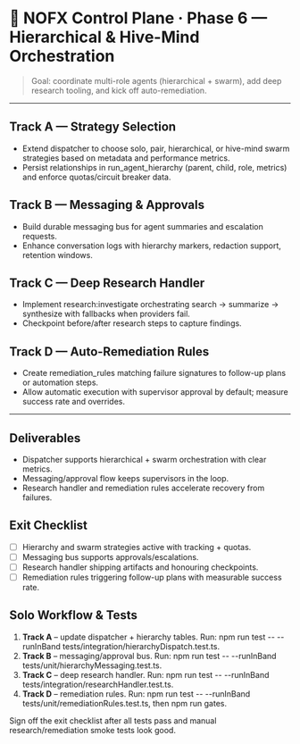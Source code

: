# 🐝 NOFX Control Plane · Phase 6 — Hierarchical & Hive-Mind Orchestration

> Goal: coordinate multi-role agents (hierarchical + swarm), add deep research tooling, and kick off auto-remediation.

---

## Track A — Strategy Selection
- Extend dispatcher to choose solo, pair, hierarchical, or hive-mind swarm strategies based on metadata and performance metrics.
- Persist relationships in run_agent_hierarchy (parent, child, role, metrics) and enforce quotas/circuit breaker data.

## Track B — Messaging & Approvals
- Build durable messaging bus for agent summaries and escalation requests.
- Enhance conversation logs with hierarchy markers, redaction support, retention windows.

## Track C — Deep Research Handler
- Implement research:investigate orchestrating search → summarize → synthesize with fallbacks when providers fail.
- Checkpoint before/after research steps to capture findings.

## Track D — Auto-Remediation Rules
- Create remediation_rules matching failure signatures to follow-up plans or automation steps.
- Allow automatic execution with supervisor approval by default; measure success rate and overrides.

---

## Deliverables
- Dispatcher supports hierarchical + swarm orchestration with clear metrics.
- Messaging/approval flow keeps supervisors in the loop.
- Research handler and remediation rules accelerate recovery from failures.

## Exit Checklist
- [ ] Hierarchy and swarm strategies active with tracking + quotas.
- [ ] Messaging bus supports approvals/escalations.
- [ ] Research handler shipping artifacts and honouring checkpoints.
- [ ] Remediation rules triggering follow-up plans with measurable success rate.

## Solo Workflow & Tests
1. **Track A** – update dispatcher + hierarchy tables. Run: npm run test -- --runInBand tests/integration/hierarchyDispatch.test.ts.
2. **Track B** – messaging/approval bus. Run: npm run test -- --runInBand tests/unit/hierarchyMessaging.test.ts.
3. **Track C** – deep research handler. Run: npm run test -- --runInBand tests/integration/researchHandler.test.ts.
4. **Track D** – remediation rules. Run: npm run test -- --runInBand tests/unit/remediationRules.test.ts, then npm run gates.

Sign off the exit checklist after all tests pass and manual research/remediation smoke tests look good.
